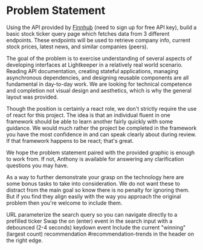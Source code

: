 # Problem Statement

Using the API provided by [Finnhub](https://finnhub.io/) (need to sign up for free API key), build a basic stock ticker query page which fetches data from 3 different endpoints. These endpoints will be used to retrieve company info, current stock prices, latest news, and similar companies (peers).

The goal of the problem is to exercise understanding of several aspects of developing interfaces at Lightkeeper in a relatively real world scenario. Reading API documentation, creating stateful applications, managing asynchronous dependencies, and designing reusable components are all fundamental in day-to-day work. We are looking for technical competence and completion not visual design and aesthetics, which is why the general layout was provided.

Though the position is certainly a react role, we don't strictly require the use of react for this project. The idea is that an individual fluent in one framework should be able to learn another fairly quickly with some guidance. We would much rather the project be completed in the framework you have the most confidence in and can speak clearly about during review. If that framework happens to be react; that's great.

We hope the problem statement paired with the provided graphic is enough to work from. If not, Anthony is available for answering any clarification questions you may have.

As a way to further demonstrate your grasp on the technology here are some bonus tasks to take into consideration. We do not want these to distract from the main goal so know there is no penalty for ignoring them. But if you find they align easily with the way you approach the original problem then you're welcome to include them.

URL parameterize the search query so you can navigate directly to a prefilled ticker
Swap the on (enter) event in the search input with a debounced (2-4 seconds) keydown event
Include the current "winning" (largest count) recommendation #recommendation-trends in the header on the right edge.